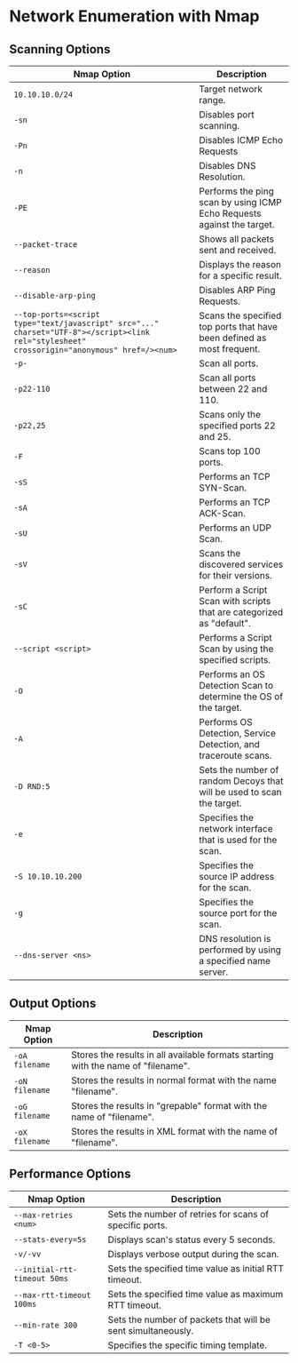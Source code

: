# Network Enumeration with Nmap

## Scanning Options

| **Nmap Option**                                                                                                                                                                                                                                                                                                                                                                                                                                                                                                      | **Description**                                                        |
| -------------------------------------------------------------------------------------------------------------------------------------------------------------------------------------------------------------------------------------------------------------------------------------------------------------------------------------------------------------------------------------------------------------------------------------------------------------------------------------------------------------------- | ---------------------------------------------------------------------- |
| `10.10.10.0/24`                                                                                                                                                                                                                                                                                                                                                                                                                                                                                                      | Target network range.                                                  |
| `-sn`                                                                                                                                                                                                                                                                                                                                                                                                                                                                                                                | Disables port scanning.                                                |
| `-Pn`                                                                                                                                                                                                                                                                                                                                                                                                                                                                                                                | Disables ICMP Echo Requests                                            |
| `-n`                                                                                                                                                                                                                                                                                                                                                                                                                                                                                                                 | Disables DNS Resolution.                                               |
| `-PE`                                                                                                                                                                                                                                                                                                                                                                                                                                                                                                                | Performs the ping scan by using ICMP Echo Requests against the target. |
| `--packet-trace`                                                                                                                                                                                                                                                                                                                                                                                                                                                                                                     | Shows all packets sent and received.                                   |
| `--reason`                                                                                                                                                                                                                                                                                                                                                                                                                                                                                                           | Displays the reason for a specific result.                             |
| `--disable-arp-ping`                                                                                                                                                                                                                                                                                                                                                                                                                                                                                                 | Disables ARP Ping Requests.                                            |
| `--top-ports=<script type="text/javascript" src="..." charset="UTF-8"></script><link rel="stylesheet" crossorigin="anonymous" href=/><num>` | Scans the specified top ports that have been defined as most frequent. |
| `-p-`                                                                                                                                                                                                                                                                                                                                                                                                                                                                                                                | Scan all ports.                                                        |
| `-p22-110`                                                                                                                                                                                                                                                                                                                                                                                                                                                                                                           | Scan all ports between 22 and 110.                                     |
| `-p22,25`                                                                                                                                                                                                                                                                                                                                                                                                                                                                                                            | Scans only the specified ports 22 and 25.                              |
| `-F`                                                                                                                                                                                                                                                                                                                                                                                                                                                                                                                 | Scans top 100 ports.                                                   |
| `-sS`                                                                                                                                                                                                                                                                                                                                                                                                                                                                                                                | Performs an TCP SYN-Scan.                                              |
| `-sA`                                                                                                                                                                                                                                                                                                                                                                                                                                                                                                                | Performs an TCP ACK-Scan.                                              |
| `-sU`                                                                                                                                                                                                                                                                                                                                                                                                                                                                                                                | Performs an UDP Scan.                                                  |
| `-sV`                                                                                                                                                                                                                                                                                                                                                                                                                                                                                                                | Scans the discovered services for their versions.                      |
| `-sC`                                                                                                                                                                                                                                                                                                                                                                                                                                                                                                                | Perform a Script Scan with scripts that are categorized as "default".  |
| `--script <script>`                                                                                                                                                                                                                                                                                                                                                                                                                                                                                                  | Performs a Script Scan by using the specified scripts.                 |
| `-O`                                                                                                                                                                                                                                                                                                                                                                                                                                                                                                                 | Performs an OS Detection Scan to determine the OS of the target.       |
| `-A`                                                                                                                                                                                                                                                                                                                                                                                                                                                                                                                 | Performs OS Detection, Service Detection, and traceroute scans.        |
| `-D RND:5`                                                                                                                                                                                                                                                                                                                                                                                                                                                                                                           | Sets the number of random Decoys that will be used to scan the target. |
| `-e`                                                                                                                                                                                                                                                                                                                                                                                                                                                                                                                 | Specifies the network interface that is used for the scan.             |
| `-S 10.10.10.200`                                                                                                                                                                                                                                                                                                                                                                                                                                                                                                    | Specifies the source IP address for the scan.                          |
| `-g`                                                                                                                                                                                                                                                                                                                                                                                                                                                                                                                 | Specifies the source port for the scan.                                |
| `--dns-server <ns>`                                                                                                                                                                                                                                                                                                                                                                                                                                                                                                  | DNS resolution is performed by using a specified name server.          |

## Output Options

| **Nmap Option** | **Description**                                                                   |
| --------------- | --------------------------------------------------------------------------------- |
| `-oA filename`  | Stores the results in all available formats starting with the name of "filename". |
| `-oN filename`  | Stores the results in normal format with the name "filename".                     |
| `-oG filename`  | Stores the results in "grepable" format with the name of "filename".              |
| `-oX filename`  | Stores the results in XML format with the name of "filename".                     |

## Performance Options

| **Nmap Option**              | **Description**                                              |
| ---------------------------- | ------------------------------------------------------------ |
| `--max-retries <num>`        | Sets the number of retries for scans of specific ports.      |
| `--stats-every=5s`           | Displays scan's status every 5 seconds.                      |
| `-v/-vv`                     | Displays verbose output during the scan.                     |
| `--initial-rtt-timeout 50ms` | Sets the specified time value as initial RTT timeout.        |
| `--max-rtt-timeout 100ms`    | Sets the specified time value as maximum RTT timeout.        |
| `--min-rate 300`             | Sets the number of packets that will be sent simultaneously. |
| `-T <0-5>`                   | Specifies the specific timing template.                      |
